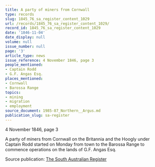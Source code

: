 ```yaml
---
title: A party of miners from Cornwall
type: records
slug: 1845_76_sa_register_content_1029
url: /records/1845_76_sa_register_content_1029/
record_id: 1845_76_sa_register_content_1029
date: '1846-11-04'
date_display: null
volume: null
issue_number: null
page: '3'
article_type: news
issue_reference: 4 November 1846, page 3
people_mentioned:
- Captain Rodd
- G.F. Angas Esq.
places_mentioned:
- Cornwall
- Barossa Range
topics:
- mining
- migration
- employment
source_document: 1985-87_Northern__Argus.md
publication_slug: sa-register
---
```


4 November 1846, page 3

A party of miners from Cornwall on the Britannia and the Hoogly under Captain Rodd started on Monday from town to the Barossa Range to commence operations on the lands of G.F. Angas Esq.

Source publication: [The South Australian Register](/publications/sa-register/)
